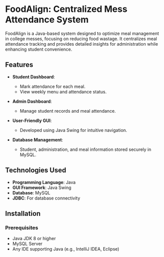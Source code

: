# FoodAlign: Centralized Mess Attendance System  

FoodAlign is a Java-based system designed to optimize meal management in college messes, focusing on reducing food wastage. It centralizes meal attendance tracking and provides detailed insights for administration while enhancing student convenience.  

## Features  
- **Student Dashboard**:  
  - Mark attendance for each meal.  
  - View weekly menu and attendance status.  

- **Admin Dashboard**:  
  - Manage student records and meal attendance.   

- **User-Friendly GUI**:  
  - Developed using Java Swing for intuitive navigation.  

- **Database Management**:  
  - Student, administration, and meal information stored securely in MySQL.  

## Technologies Used  
- **Programming Language**: Java  
- **GUI Framework**: Java Swing  
- **Database**: MySQL  
- **JDBC**: For database connectivity  

## Installation  

### Prerequisites  
- Java JDK 8 or higher  
- MySQL Server  
- Any IDE supporting Java (e.g., IntelliJ IDEA, Eclipse)  


